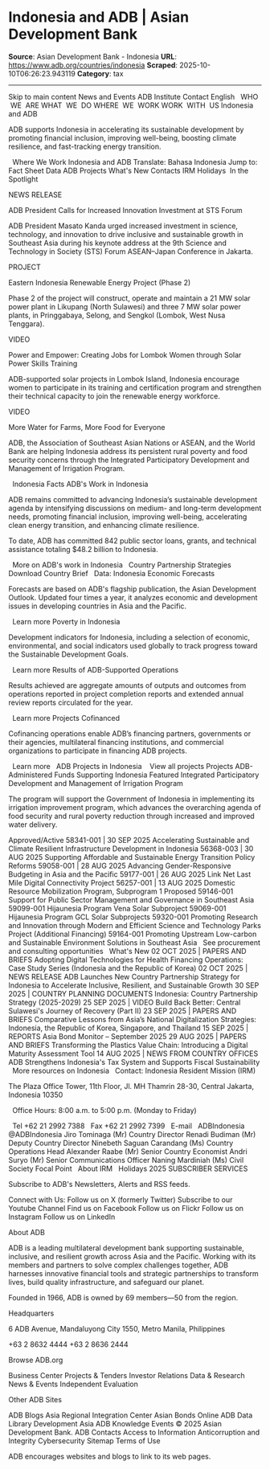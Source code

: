 # Indonesia and ADB | Asian Development Bank

**Source**: Asian Development Bank - Indonesia
**URL**: https://www.adb.org/countries/indonesia
**Scraped**: 2025-10-10T06:26:23.943119
**Category**: tax

---

Skip to main content
News and Events
ADB Institute
Contact
English  
WHO  WE  ARE
WHAT  WE  DO
WHERE  WE  WORK
WORK  WITH  US
Indonesia and ADB

ADB supports Indonesia in accelerating its sustainable development by promoting financial inclusion, improving well-being, boosting climate resilience, and fast-tracking energy transition.

 
Where We Work
Indonesia and ADB
Translate: 
Bahasa Indonesia
Jump to:
Fact Sheet 
Data 
ADB Projects 
What's New 
Contacts 
IRM Holidays 
In the Spotlight

NEWS RELEASE

ADB President Calls for Increased Innovation Investment at STS Forum

ADB President Masato Kanda urged increased investment in science, technology, and innovation to drive inclusive and sustainable growth in Southeast Asia during his keynote address at the 9th Science and Technology in Society (STS) Forum ASEAN–Japan Conference in Jakarta.

PROJECT

Eastern Indonesia Renewable Energy Project (Phase 2)

Phase 2 of the project will construct, operate and maintain a 21 MW solar power plant in Likupang (North Sulawesi) and three 7 MW solar power plants, in Pringgabaya, Selong, and Sengkol (Lombok, West Nusa Tenggara).

VIDEO

Power and Empower: Creating Jobs for Lombok Women through Solar Power Skills Training

ADB-supported solar projects in Lombok Island, Indonesia encourage women to participate in its training and certification program and strengthen their technical capacity to join the renewable energy workforce.

VIDEO

More Water for Farms, More Food for Everyone

ADB, the Association of Southeast Asian Nations or ASEAN, and the World Bank are helping Indonesia address its persistent rural poverty and food security concerns through the Integrated Participatory Development and Management of Irrigation Program.

 
Indonesia Facts
ADB's Work in Indonesia

ADB remains committed to advancing Indonesia’s sustainable development agenda by intensifying discussions on medium- and long-term development needs, promoting financial inclusion, improving well-being, accelerating clean energy transition, and enhancing climate resilience.

To date, ADB has committed 842 public sector loans, grants, and technical assistance totaling $48.2 billion to Indonesia.

  More on ADB's work in Indonesia
  Country Partnership Strategies
  Download Country Brief
 
Data: Indonesia
Economic Forecasts

Forecasts are based on ADB's flagship publication, the Asian Development Outlook. Updated four times a year, it analyzes economic and development issues in developing countries in Asia and the Pacific.

  Learn more
Poverty in Indonesia

Development indicators for Indonesia, including a selection of economic, environmental, and social indicators used globally to track progress toward the Sustainable Development Goals.

  Learn more
Results of ADB-Supported Operations

Results achieved are aggregate amounts of outputs and outcomes from operations reported in project completion reports and extended annual review reports circulated for the year.

  Learn more
Projects Cofinanced

Cofinancing operations enable ADB’s financing partners, governments or their agencies, multilateral financing institutions, and commercial organizations to participate in financing ADB projects.

  Learn more
 
ADB Projects in Indonesia 
  View all projects
Projects
ADB-Administered Funds Supporting Indonesia
Featured
Integrated Participatory Development and Management of Irrigation Program

The program will support the Government of Indonesia in implementing its irrigation improvement program, which advances the overarching agenda of food security and rural poverty reduction through increased and improved water delivery.

Approved/Active
58341-001 | 30 SEP 2025
Accelerating Sustainable and Climate Resilient Infrastructure Development in Indonesia
56368-003 | 30 AUG 2025
Supporting Affordable and Sustainable Energy Transition Policy Reforms
59058-001 | 28 AUG 2025
Advancing Gender-Responsive Budgeting in Asia and the Pacific
59177-001 | 26 AUG 2025
Link Net Last Mile Digital Connectivity Project
56257-001 | 13 AUG 2025
Domestic Resource Mobilization Program, Subprogram 1
Proposed
59146-001
Support for Public Sector Management and Governance in Southeast Asia
59099-001
Hijaunesia Program Vena Solar Subproject
59069-001
Hijaunesia Program GCL Solar Subprojects
59320-001
Promoting Research and Innovation through Modern and Efficient Science and Technology Parks Project (Additional Financing)
59164-001
Promoting Upstream Low-carbon and Sustainable Environment Solutions in Southeast Asia
  See procurement and consulting opportunities
 
What's New
02 OCT 2025 | PAPERS AND BRIEFS
Adopting Digital Technologies for Health Financing Operations: Case Study Series (Indonesia and the Republic of Korea)
02 OCT 2025 | NEWS RELEASE
ADB Launches New Country Partnership Strategy for Indonesia to Accelerate Inclusive, Resilient, and Sustainable Growth
30 SEP 2025 | COUNTRY PLANNING DOCUMENTS
Indonesia: Country Partnership Strategy (2025-2029)
25 SEP 2025 | VIDEO
Build Back Better: Central Sulawesi's Journey of Recovery (Part II)
23 SEP 2025 | PAPERS AND BRIEFS
Comparative Lessons from Asia’s National Digitalization Strategies: Indonesia, the Republic of Korea, Singapore, and Thailand
15 SEP 2025 | REPORTS
Asia Bond Monitor – September 2025
29 AUG 2025 | PAPERS AND BRIEFS
Transforming the Plastics Value Chain: Introducing a Digital Maturity Assessment Tool
14 AUG 2025 | NEWS FROM COUNTRY OFFICES
ADB Strengthens Indonesia's Tax System and Supports Fiscal Sustainability
  More resources on Indonesia
 
Contact: Indonesia Resident Mission (IRM)

The Plaza Office Tower, 11th Floor, Jl. MH Thamrin 28-30, Central Jakarta, Indonesia 10350

  Office Hours: 8:00 a.m. to 5:00 p.m. (Monday to Friday)

  Tel +62 21 2992 7388
  Fax +62 21 2992 7399
  E-mail
  ADBIndonesia
  @ADBIndonesia
Jiro Tominaga (Mr)
Country Director
Renadi Budiman (Mr)
Deputy Country Director
Ninebeth Saguan Carandang (Ms)
Country Operations Head
Alexander Raabe (Mr)
Senior Country Economist
Andri Suryo (Mr)
Senior Communications Officer
Naning Mardiniah (Ms)
Civil Society Focal Point
  About IRM
  Holidays 2025
SUBSCRIBER SERVICES

Subscribe to ADB's Newsletters, Alerts and RSS feeds.

Connect with Us:
Follow us on X (formerly Twitter)
Subscribe to our Youtube Channel
Find us on Facebook
Follow us on Flickr
Follow us on Instagram
Follow us on LinkedIn

About ADB

ADB is a leading multilateral development bank supporting sustainable, inclusive, and resilient growth across Asia and the Pacific. Working with its members and partners to solve complex challenges together, ADB harnesses innovative financial tools and strategic partnerships to transform lives, build quality infrastructure, and safeguard our planet.

Founded in 1966, ADB is owned by 69 members—50 from the region.

Headquarters

6 ADB Avenue, Mandaluyong City 1550, Metro Manila, Philippines

+63 2 8632 4444
+63 2 8636 2444

Browse ADB.org

Business Center
Projects & Tenders
Investor Relations
Data & Research
News & Events
Independent Evaluation

Other ADB Sites

ADB Blogs
Asia Regional Integration Center
Asian Bonds Online
ADB Data Library
Development Asia
ADB Knowledge Events
© 2025 Asian Development Bank.
ADB Contacts
Access to Information
Anticorruption and Integrity
Cybersecurity
Sitemap
Terms of Use

ADB encourages websites and blogs to link to its web pages.
